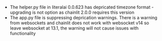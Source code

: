 - The helper.py file in literalai 0.0.623 has depricated timezone format - upgrading is not option as chainlit 2.0.0 requires this version
- The app.py file is suppressing deprication warnings.  There is a warning from websockets and chainlit does not work with websocket v14 so leave websocket at 13.1, the warning will not cause issues with functionality
